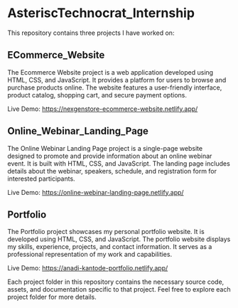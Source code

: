 # AsteriscTechnocrat_Internship

This repository contains three projects I have worked on:

## ECommerce_Website

The Ecommerce Website project is a web application developed using HTML, CSS, and JavaScript. It provides a platform for users to browse and purchase products online. The website features a user-friendly interface, product catalog, shopping cart, and secure payment options.

Live Demo: https://nexgenstore-ecommerce-website.netlify.app/

## Online_Webinar_Landing_Page

The Online Webinar Landing Page project is a single-page website designed to promote and provide information about an online webinar event. It is built with HTML, CSS, and JavaScript. The landing page includes details about the webinar, speakers, schedule, and registration form for interested participants.

Live Demo: https://online-webinar-landing-page.netlify.app/

## Portfolio

The Portfolio project showcases my personal portfolio website. It is developed using HTML, CSS, and JavaScript. The portfolio website displays my skills, experience, projects, and contact information. It serves as a professional representation of my work and capabilities.

Live Demo: https://anadi-kantode-portfolio.netlify.app/

Each project folder in this repository contains the necessary source code, assets, and documentation specific to that project. Feel free to explore each project folder for more details.
